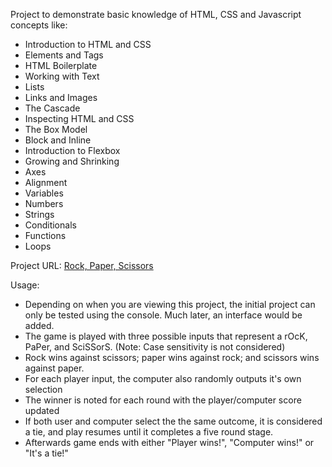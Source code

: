 Project to demonstrate basic knowledge of HTML, CSS and Javascript concepts like: 
<ul>
<li>Introduction to HTML and CSS</li>
<li>Elements and Tags</li>
<li>HTML Boilerplate</li>
<li>Working with Text</li>
<li>Lists</li>
<li>Links and Images</li>
<li>The Cascade</li>
<li>Inspecting HTML and CSS</li>
<li>The Box Model</li>
<li>Block and Inline</li>
<li>Introduction to Flexbox</li>
<li>Growing and Shrinking</li>
<li>Axes</li>
<li>Alignment</li>
<li>Variables</li>
<li>Numbers</li>
<li>Strings</li>
<li>Conditionals</li>
<li>Functions</li>
<li>Loops</li>
</ul>

Project URL: <a href="https://faozio.github.io/rock-paper-scissors/">Rock, Paper, Scissors</a>

Usage:
<ul>
<li>Depending on when you are viewing this project, the initial project can only be tested using the console. Much later, an interface would be added.</li>
<li>The game is played with three possible inputs that represent a rOcK, PaPer, and SciSSorS. (Note: Case sensitivity is not considered)</li> 
<li>Rock wins against scissors; paper wins against rock; and scissors wins against paper.</li>
<li>For each player input, the computer also randomly outputs it's own selection</li>
<li>The winner is noted for each round with the player/computer score updated</li>
<li>If both user and computer select the the same outcome, it is considered a tie, and play resumes until it completes a five round stage.</li>
<li>Afterwards game ends with either "Player wins!", "Computer wins!" or "It's a tie!"</li>
</ul>